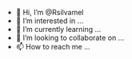 - 👋 Hi, I’m @Rsilvamel
- 👀 I’m interested in ...
- 🌱 I’m currently learning ...
- 💞️ I’m looking to collaborate on ...
- 📫 How to reach me ...

<!---
Rsilvamel/Rsilvamel is a ✨ special ✨ repository because its `README.md` (this file) appears on your GitHub profile.
You can click the Preview link to take a look at your changes.
--->

